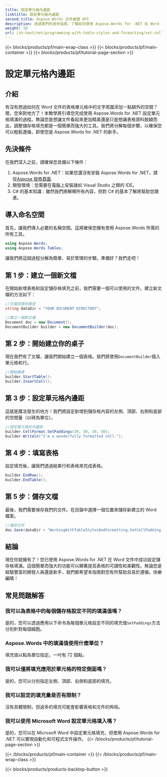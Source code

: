```yaml
---
title: 設定單元格內邊距
linktitle: 設定單元格內邊距
second_title: Aspose.Words 文件處理 API
description: 透過我們的逐步指南，了解如何使用 Aspose.Words for .NET 在 Word 文件中設定儲存格填充。輕鬆改進文件的表格格式。
weight: 10
url: /zh-hant/net/programming-with-table-styles-and-formatting/set-cell-padding/
---
```


{{< blocks/products/pf/main-wrap-class >}}
{{< blocks/products/pf/main-container >}}
{{< blocks/products/pf/tutorial-page-section >}}

# 設定單元格內邊距

## 介紹

有沒有想過如何在 Word 文件的表格單元格中的文字周圍添加一點額外的空間？嗯，您來對地方了！本教學將引導您完成使用 Aspose.Words for .NET 設定單元格填滿的過程。無論您是想讓文件看起來更加精美還是只是想讓表格資料脫穎而出，調整儲存格填充都是一個簡單而強大的工具。我們將分解每個步驟，以確保您可以輕鬆遵循，即使您是 Aspose.Words for .NET 的新手。

## 先決條件

在我們深入之前，請確保您具備以下條件：

1. Aspose.Words for .NET：如果您還沒有安裝 Aspose.Words for .NET，請從[Aspose 發佈頁面](https://releases.aspose.com/words/net/).
2. 開發環境：您需要在電腦上安裝諸如 Visual Studio 之類的 IDE。
3. C# 的基本知識：雖然我們將解釋所有內容，但對 C# 的基本了解將幫助您跟進。

## 導入命名空間

首先，讓我們導入必要的名稱空間。這將確保您擁有使用 Aspose.Words 所需的所有工具。

```csharp
using Aspose.Words;
using Aspose.Words.Tables;
```

讓我們將這個過程分解為簡單、易於管理的步驟。準備好？我們走吧！

## 第 1 步：建立一個新文檔

在開始新增表格和設定儲存格填充之前，我們需要一個可以使用的文件。建立新文檔的方法如下：

```csharp
//文檔目錄的路徑
string dataDir = "YOUR DOCUMENT DIRECTORY";

//建立一個新文檔
Document doc = new Document();
DocumentBuilder builder = new DocumentBuilder(doc);
```

## 第 2 步：開始建立你的桌子

現在我們有了文檔，讓我們開始建立一個表格。我們將使用`DocumentBuilder`插入單元格和行。

```csharp
//開始建表
builder.StartTable();
builder.InsertCell();
```

## 第 3 步：設定單元格內邊距

這就是魔法發生的地方！我們將設定新增到儲存格內容的左側、頂部、右側和底部的空間量（以磅為單位）。

```csharp
//設定單元格的內邊距
builder.CellFormat.SetPaddings(30, 50, 30, 50);
builder.Writeln("I'm a wonderfully formatted cell.");
```

## 第 4 步：填寫表格

設定填充後，讓我們透過結束行和表格來完成表格。

```csharp
builder.EndRow();
builder.EndTable();
```

## 第 5 步：儲存文檔

最後，我們需要保存我們的文件。在目錄中選擇一個位置來儲存新建立的 Word 檔案。

```csharp
//儲存文件
doc.Save(dataDir + "WorkingWithTableStylesAndFormatting.SetCellPadding.docx");
```

## 結論

現在你就擁有了！您已使用 Aspose.Words for .NET 在 Word 文件中成功設定儲存格填滿。這個簡單而強大的功能可以顯著提高表格的可讀性和美觀性。無論您是經驗豐富的開發人員還是新手，我們都希望本指南對您有所幫助且易於遵循。快樂編碼！

## 常見問題解答

### 我可以為表格中的每個儲存格設定不同的填滿值嗎？
是的，您可以透過應用以下命令為每個單元格設定不同的填充值`SetPaddings`方法分別針對每個細胞。

### Aspose.Words 中的填滿值使用什麼單位？
填充值以點為單位指定。一吋有 72 個點。

### 我可以僅將填充應用於單元格的特定側面嗎？
是的，您可以分別指定左側、頂部、右側和底部的填充。

### 我可以設定的填充量是否有限制？
沒有具體限制，但過多的填充可能會影響表格和文件的佈局。

### 我可以使用 Microsoft Word 設定單元格填入嗎？
是的，您可以在 Microsoft Word 中設定單元格填充，但使用 Aspose.Words for .NET 可以實現自動化和可程式文件操作。
{{< /blocks/products/pf/tutorial-page-section >}}

{{< /blocks/products/pf/main-container >}}
{{< /blocks/products/pf/main-wrap-class >}}

{{< blocks/products/products-backtop-button >}}
